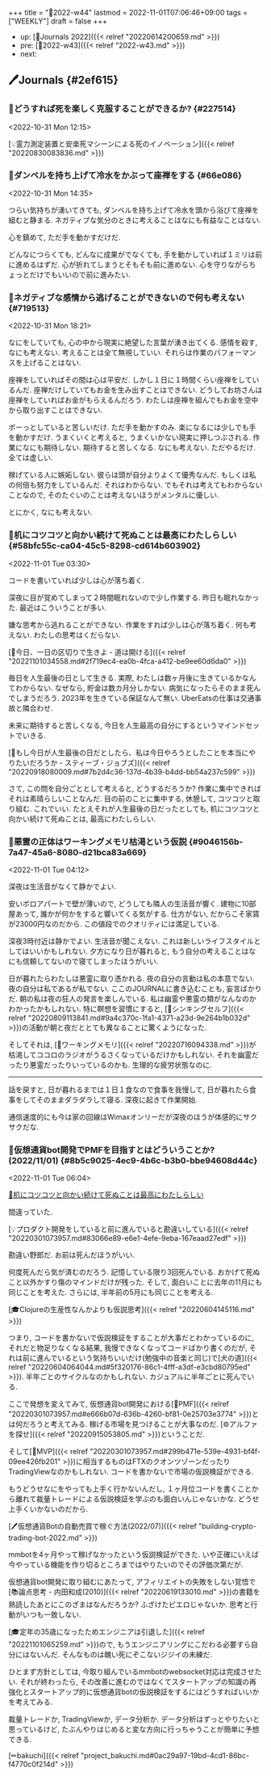 +++
title = "📓2022-w44"
lastmod = 2022-11-01T07:06:46+09:00
tags = ["WEEKLY"]
draft = false
+++

-   up: [📅Journals 2022]({{< relref "20220614200659.md" >}})
-   pre: [📓2022-w43]({{< relref "2022-w43.md" >}})
-   next:


## 🖊Journals {#2ef615}


### 💭どうすれば死を楽しく克服することができるか? {#227514}

<span class="timestamp-wrapper"><span class="timestamp">&lt;2022-10-31 Mon 12:15&gt;</span></span>

[💡霊力測定装置と安楽死マシーンによる死のイノベーション]({{< relref "20220830083836.md" >}})


### 💭ダンベルを持ち上げて冷水をかぶって座禅をする {#66e086}

<span class="timestamp-wrapper"><span class="timestamp">&lt;2022-10-31 Mon 14:35&gt;</span></span>

つらい気持ちが湧いてきても, ダンベルを持ち上げて冷水を頭から浴びて座禅を組むと静まる. ネガティブな気分のときに考えることはなにも有益なことはない.

心を鎮めて, ただ手を動かすだけだ.

どんなにつらくても, どんなに成果がでなくても, 手を動かしていれば１ミリは前に進めるはずだ. 心が折れてしまうとそもそも前に進めない. 心を守りながらちょっとだけでもいいので前に進みたい.


### 💭ネガティブな感情から逃げることができないので何も考えない {#719513}

<span class="timestamp-wrapper"><span class="timestamp">&lt;2022-10-31 Mon 18:21&gt;</span></span>

なにをしていても, 心の中から現実に絶望した言葉が湧き出てくる. 感情を殺す, なにも考えない. 考えることは全て無視していい. それらは作業のパフォーマンスを上げることはない.

座禅をしていればその間は心は平安だ. しかし１日に１時間くらい座禅をしているんだ. 座禅だけしていてもお金を生み出すことはできない. どうしてお坊さんは座禅をしていればお金がもらえるんだろう. わたしは座禅を組んでもお金を空中から取り出すことはできない.

ボーっとしていると苦しいだけ. ただ手を動かすのみ. 楽になるには少しでも手を動かすだけ. うまくいくと考えると, うまくいかない現実に押しつぶされる. 作業になにも期待しない. 期待すると苦しくなる. なにも考えない. ただやるだけ. 全ては虚しい.

稼げている人に嫉妬しない. 彼らは頭が自分よりよくて優秀なんだ. もしくは私の何倍も努力をしているんだ. それはわからない. でもそれは考えてもわからないことなので, そのたぐいのことは考えないほうがメンタルに優しい.

とにかく, なにも考えない.


### 💭机にコツコツと向かい続けて死ぬことは最高にわたしらしい {#58bfc55c-ca04-45c5-8298-cd614b603902}

<span class="timestamp-wrapper"><span class="timestamp">&lt;2022-11-01 Tue 03:30&gt;</span></span>

コードを書いていれば少しは心が落ち着く.

深夜に目が覚めてしまって２時間眠れないので少し作業する. 昨日も眠れなかった. 最近はこういうことが多い.

嫌な思考から逃れることができない. 作業をすれば少しは心が落ち着く. 何も考えない. わたしの思考はくだらない.

[📜今日、一日の区切りで生きよ - 道は開ける]({{< relref "20221101034558.md#2f719ec4-ea0b-4fca-a412-be9ee60d6da0" >}})

毎日を人生最後の日として生きる. 実際, わたしは数ヶ月後に生きているかなんてわからない. なぜなら, 貯金は数カ月分しかない. 病気になったらそのまま死んでしまうだろう. 2023年を生きている保証なんて無い. UberEatsの仕事は交通事故と隣合わせ.

未来に期待すると苦しくなる, 今日を人生最高の自分にするというマインドセットでいきる.

[📜もし今日が人生最後の日だとしたら、私は今日やろうとしたことを本当にやりたいだろうか - スティーブ・ジョブズ]({{< relref "20220918080009.md#7b2d4c36-137d-4b39-b4dd-bb54a237c599" >}})

さて, この問を自分ごととして考えると, どうするだろうか? 作業に集中できればそれは素晴らしいことなんだ. 目の前のことに集中する, 休憩して, コツコツと取り組む. これでいい. たとえそれが人生最後の日だったとしても, 机にコツコツと向かい続けて死ぬことは, 最高にわたしらしい.


### 💭悪霊の正体はワーキングメモリ枯渇という仮説 {#9046156b-7a47-45a6-8080-d21bca83a669}

<span class="timestamp-wrapper"><span class="timestamp">&lt;2022-11-01 Tue 04:12&gt;</span></span>

深夜は生活音がなくて静かでよい.

安いボロアパートで壁が薄いので, どうしても隣人の生活音が響く. 建物に10部屋あって, 誰かが何かをすると響いてくる気がする. 仕方がない, だからこそ家賃が23000円なのだから. この値段でのクオリティには満足している.

深夜3時付近は静かでよい. 生活音が聞こえない. これは新しいライフスタイルとしてはいいかもしれない. 夕方になり日が暮れると, もう自分の考えることはなにも信頼してないので寝てしまったほうがいい.

日が暮れたらわたしは悪霊に取り憑かれる. 夜の自分の言動は私の本意でない. 夜の自分は私であるが私でない. ここのJOURNALに書き込むことも, 妄言ばかりだ. 朝の私は夜の狂人の発言を楽しんでいる. 私は幽霊や悪霊の類がなんなのかわかったかもしれない. 特に瞑想を習慣にすると, [📝シンキングセルフ]({{< relref "20220809113841.md#9a4c370c-1fa1-4371-a23d-9e264b1b032d" >}})の活動が朝と夜だととても異なることに驚くようになった.

そしてそれは, [📝ワーキングメモリ]({{< relref "20220716094338.md" >}})が枯渇してココロのラジオがうるさくなっているだけかもしれない. それを幽霊だったり悪霊だったりいっているのかも. 生理的な疲労状態なのに.

---

話を戻すと, 日が暮れるまでは１日１食なので食事を我慢して, 日が暮れたら食事をしてそのままダラダラして寝る. 深夜に起きて作業開始.

通信速度的にも今は家の回線はWimaxオンリーだが深夜のほうが体感的にサクサクだな.


### 💭仮想通貨bot開発でPMFを目指すとはどういうことか?(2022/11/01) {#8b5c9025-4ec9-4b6c-b3b0-bbe94608d44c}

<span class="timestamp-wrapper"><span class="timestamp">&lt;2022-11-01 Tue 06:04&gt;</span></span>

[💭机にコツコツと向かい続けて死ぬことは最高にわたしらしい](#58bfc55c-ca04-45c5-8298-cd614b603902)

間違っていた.

[💡プロダクト開発をしていると前に進んでいると勘違いしている]({{< relref "20220301073957.md#83066e89-e6e1-4efe-9eba-167eaad27edf" >}})

勘違い野郎だ. お前は死んだほうがいい.

何度死んだら気が済むのだろう. 記憶している限り3回死んでいる. おかげて死ぬこと以外かすり傷のマインドだけが残った. そして, 面白いことに去年の11月にも同じことを考えた. さらには, 半年前の5月にも同じことを考える.

[🎓Clojureの生産性なんかよりも仮説思考]({{< relref "20220604145116.md" >}})

つまり, コードを書かないで仮説検証をすることが大事だとわかっているのに, それだと物足りなくなる結果, 我慢できなくなってコードばかり書くのだが, それは前に進んでいるという気持ちいいだけ(勉強中の音楽と同じ)で[犬の道]({{< relref "20220604064044.md#5f320176-86c1-4fff-a3df-e3cbd80795ed" >}}). 半年ごとのサイクルなのかもしれない. カジュアルに半年ごとに死んでいる.

ここで発想を変えてみて, 仮想通貨bot開発における[📝PMF]({{< relref "20220301073957.md#e666b07d-636b-4260-bf81-0e25703e3774" >}})とは何だろうと考えてみる. 稼げる市場を見つけることが大事なのだ. [⚙アルファを探せ]({{< relref "20220915053805.md" >}})ということだ.

そして[📝MVP]({{< relref "20220301073957.md#299b471e-539e-4931-bf4f-09ee426fb201" >}})に相当するものはFTXのクオンツゾーンだったりTradingViewなのかもしれない. コードを書かないで市場の仮説検証ができる.

もうどうせなにをやっても上手く行かないんだし, １ヶ月位コードを書くことから離れて裁量トレードによる仮説検証を学ぶのも面白いんじゃないかな. どうせ上手くいかないのだから.

[🖊仮想通貨Botの自動売買で稼ぐ方法(2022/07)]({{< relref "building-crypto-trading-bot-2022.md" >}})

mmbotを4ヶ月やって稼げなかったという仮説検証ができた. いや正確にいえば今やっている機能を作り切るところまではやりたいのでその評価次第だが.

仮想通貨bot開発に取り組むにあたって, アフィリエイトの失敗をしない覚悟で[📚論点思考 - 内田和成(2010)]({{< relref "20220619133010.md" >}})の書籍を熟読したあとにこのざまはなんだろうか? ふざけたピエロじゃないか. 思考と行動がいつも一致しない.

[🎓定年の35歳になったためエンジニアは引退した]({{< relref "20221101065259.md" >}})ので, もうエンジニアリングにこだわる必要すら自分にはないんだ. そんなものは醜い死にぞこないジジイの未練だ.

ひとまず方針としては, 今取り組んでいるmmbotのwebsocket対応は完成させたい. それが終わったら, その改善に進むのではなくてスタートアップの知識の再強化とスタートアップ的に仮想通貨botの仮説検証をするにはどうすればいいかを考えてみる.

裁量トレードか, TradingViewか, データ分析か. データ分析はずっとやりたいと思っているけど, たぶんやりはじめると変な方向に行っちゃうことが簡単に予想できる.

[✏bakuchi]({{< relref "project_bakuchi.md#0ac29a97-19bd-4cd1-86bc-f4770c0f214d" >}})

